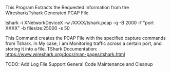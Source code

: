This Program Extracts the Requested Information from the Wireshark/Tshark Generated PCAP File.



tshark -i XNetworkDeviceX -w /XXXX/tshark.pcap -q -B 2000 -f "port XXXX" -b filesize:25000 -s 50

This Command creates the PCAP File with the specified capture commands from Tshark. In My case, I am Monitoring traffic across a certain port, and storing it into a file.
TShark Documentation: https://www.wireshark.org/docs/man-pages/tshark.html


TODO:
Add Log File Support
General Code Maintenance and Cleanup

